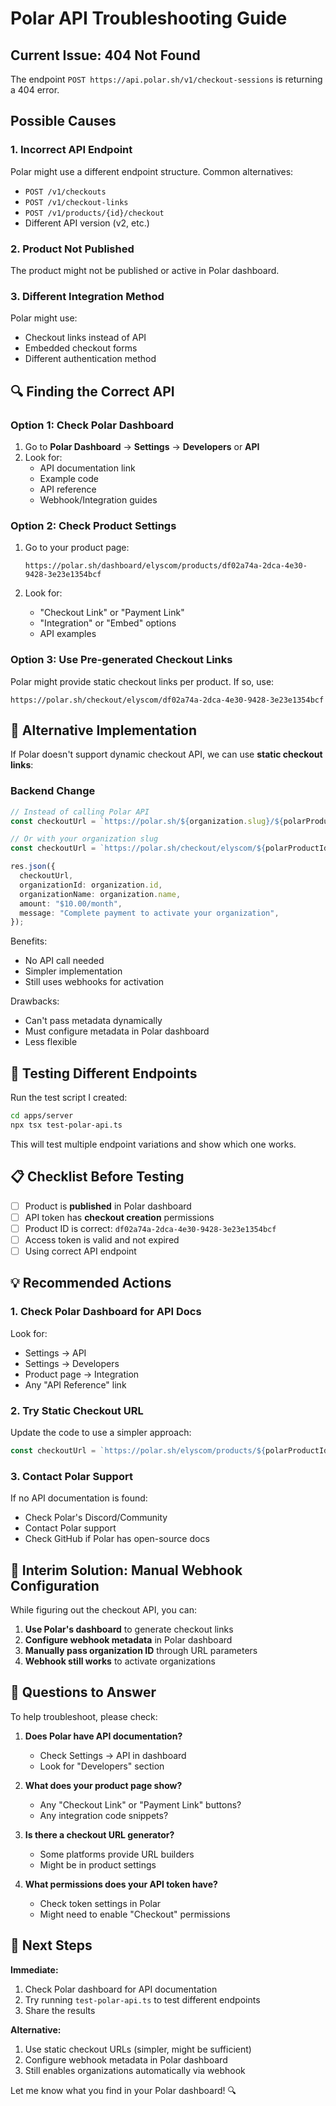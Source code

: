 # Polar API Troubleshooting Guide

## Current Issue: 404 Not Found

The endpoint `POST https://api.polar.sh/v1/checkout-sessions` is returning a 404 error.

## Possible Causes

### 1. Incorrect API Endpoint
Polar might use a different endpoint structure. Common alternatives:
- `POST /v1/checkouts`
- `POST /v1/checkout-links`
- `POST /v1/products/{id}/checkout`
- Different API version (v2, etc.)

### 2. Product Not Published
The product might not be published or active in Polar dashboard.

### 3. Different Integration Method
Polar might use:
- Checkout links instead of API
- Embedded checkout forms
- Different authentication method

## 🔍 Finding the Correct API

### Option 1: Check Polar Dashboard

1. Go to **Polar Dashboard** → **Settings** → **Developers** or **API**
2. Look for:
   - API documentation link
   - Example code
   - API reference
   - Webhook/Integration guides

### Option 2: Check Product Settings

1. Go to your product page:
   ```
   https://polar.sh/dashboard/elyscom/products/df02a74a-2dca-4e30-9428-3e23e1354bcf
   ```

2. Look for:
   - "Checkout Link" or "Payment Link"
   - "Integration" or "Embed" options
   - API examples

### Option 3: Use Pre-generated Checkout Links

Polar might provide static checkout links per product. If so, use:

```
https://polar.sh/checkout/elyscom/df02a74a-2dca-4e30-9428-3e23e1354bcf
```

## 🔧 Alternative Implementation

If Polar doesn't support dynamic checkout API, we can use **static checkout links**:

### Backend Change

```typescript
// Instead of calling Polar API
const checkoutUrl = `https://polar.sh/${organization.slug}/${polarProductId}/checkout`;

// Or with your organization slug
const checkoutUrl = `https://polar.sh/checkout/elyscom/${polarProductId}`;

res.json({
  checkoutUrl,
  organizationId: organization.id,
  organizationName: organization.name,
  amount: "$10.00/month",
  message: "Complete payment to activate your organization",
});
```

Benefits:
- No API call needed
- Simpler implementation
- Still uses webhooks for activation

Drawbacks:
- Can't pass metadata dynamically
- Must configure metadata in Polar dashboard
- Less flexible

## 🧪 Testing Different Endpoints

Run the test script I created:

```bash
cd apps/server
npx tsx test-polar-api.ts
```

This will test multiple endpoint variations and show which one works.

## 📋 Checklist Before Testing

- [ ] Product is **published** in Polar dashboard
- [ ] API token has **checkout creation** permissions
- [ ] Product ID is correct: `df02a74a-2dca-4e30-9428-3e23e1354bcf`
- [ ] Access token is valid and not expired
- [ ] Using correct API endpoint

## 💡 Recommended Actions

### 1. Check Polar Dashboard for API Docs

Look for:
- Settings → API
- Settings → Developers
- Product page → Integration
- Any "API Reference" link

### 2. Try Static Checkout URL

Update the code to use a simpler approach:

```typescript
const checkoutUrl = `https://polar.sh/elyscom/products/${polarProductId}`;
```

### 3. Contact Polar Support

If no API documentation is found:
- Check Polar's Discord/Community
- Contact Polar support
- Check GitHub if Polar has open-source docs

## 🔄 Interim Solution: Manual Webhook Configuration

While figuring out the checkout API, you can:

1. **Use Polar's dashboard** to generate checkout links
2. **Configure webhook metadata** in Polar dashboard
3. **Manually pass organization ID** through URL parameters
4. **Webhook still works** to activate organizations

## 📝 Questions to Answer

To help troubleshoot, please check:

1. **Does Polar have API documentation?**
   - Check Settings → API in dashboard
   - Look for "Developers" section

2. **What does your product page show?**
   - Any "Checkout Link" or "Payment Link" buttons?
   - Any integration code snippets?

3. **Is there a checkout URL generator?**
   - Some platforms provide URL builders
   - Might be in product settings

4. **What permissions does your API token have?**
   - Check token settings in Polar
   - Might need to enable "Checkout" permissions

## 🎯 Next Steps

**Immediate:**
1. Check Polar dashboard for API documentation
2. Try running `test-polar-api.ts` to test different endpoints
3. Share the results

**Alternative:**
1. Use static checkout URLs (simpler, might be sufficient)
2. Configure webhook metadata in Polar dashboard
3. Still enables organizations automatically via webhook

Let me know what you find in your Polar dashboard! 🔍


